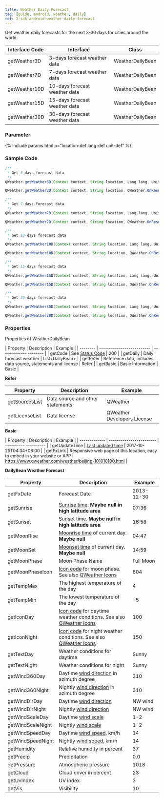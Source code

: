 ```yaml
---
title: Weather Daily Forecast
tag: [guide, android, weather, daily]
ref: 2-sdk-android-weather-daily-forecast
---
```


Get weather daily forecasts for the next 3-30 days for cities around the world.

| Interface Code| Interface  | Class |
| ---------------- | ------------- | ---------------- |
| getWeather3D| 3-days forecast weather data  | WeatherDailyBean |
| getWeather7D| 7-days forecast weather data  | WeatherDailyBean |
| getWeather10D| 10-days forecast weather data  | WeatherDailyBean |
| getWeather15D| 15-days forecast weather data  | WeatherDailyBean |
| getWeather30D| 30-days forecast weather data  | WeatherDailyBean |

### Parameter

{% include params.html p="location-def lang-def unit-def" %}

### Sample Code

```java
/**
 * Get 3-days forecast data
 */
QWeather.getWeather3D(Context context, String location, Lang lang, Unit unit, QWeather.OnResultWeatherDailyListener listener);

QWeather.getWeather3D(Context context, String location, QWeather.OnResultWeatherDailyListener listener);

/**
 * Get 7-days forecast data
 */
QWeather.getWeather7D(Context context, String location, Lang lang, Unit unit, QWeather.OnResultWeatherDailyListener listener);

QWeather.getWeather7D(Context context, String location, QWeather.OnResultWeatherDailyListener listener);

/**
 * Get 10-days forecast data
 */
QWeather.getWeather10D(Context context, String location, Lang lang, Unit unit, QWeather.OnResultWeatherDailyListener listener);

QWeather.getWeather10D(Context context, String location, QWeather.OnResultWeatherDailyListener listener);

/**
 * Get 15-days forecast data
 */
QWeather.getWeather15D(Context context, String location, Lang lang, Unit unit, QWeather.OnResultWeatherDailyListener listener);

QWeather.getWeather15D(Context context, String location, QWeather.OnResultWeatherDailyListener listener);

/**
 * Get 30-days forecast data
 */
QWeather.getWeather30D(Context context, String location, Lang lang, Unit unit, QWeather.OnResultWeatherDailyListener listener);

QWeather.getWeather30D(Context context, String location, QWeather.OnResultWeatherDailyListener listener);
```

### Properties

Properties of WeatherDailyBean

| Property | Description | Example |
| -------- | -------------------------- | ------------- -------- |
| getCode | See [Status Code](/en/docs/resource/status-code/) | 200 |
| getDaily | Daily forecast weather | List&lt;DailyBean&gt; |
| getRefer | Reference data, includes data source, statements and license | Refer |
| getBasic | Basic Information | Basic |

**Refer**

| Property | Description | Example |
| -------------- | ------------ | ------------------ |
| getSourcesList | Data source and other statements | QWeather |
| getLicenseList | Data license | QWeather Developers License |

**Basic**

| Property | Description | Example |
| ------------- | ------------------------ | ---------- ---------- |
| getUpdateTime | [Last updated time](/en/docs/resource/glossary/#update-time) | 2017-10-25T04:34+08:00 |
| getFxLink | Responsive web page of this location, easy to embed in your website or APP | https://www.qweather.com/weather/beijing-101010100.html |

**DailyBean Weather Forecast**

| Property | Description | Example |
| ----------------- | ------------------- | ---------- |
| getFxDate | Forecast Date | 2013-12-30 |
| getSunrise | [Sunrise time](/en/docs/resource/sun-moon-info/#sunrise-and-sunset). **Maybe null in high latitude area** | 07:36 |
| getSunset | [Sunset time](/en/docs/resource/sun-moon-info/#sunrise-and-sunset). **Maybe null in high latitude area** | 16:58 |
| getMoonRise | [Moonrise time](/en/docs/resource/sun-moon-info/#moonrise-and-moonset) of current day. **Maybe null** | 04:47 |
| getMoonSet | [Moonset time](/en/docs/resource/sun-moon-info/#moonrise-and-moonset) of current day. **Maybe null** | 14:59 |
| getMoonPhase | Moon Phase Name | Full Moon |
| getMoonPhaseIcon      | [Icon code](/en/docs/resource/icons/) for moon phase. See also [QWeather Icons](https://icons.qweather.com/en/)  | 804    |
| getTempMax | The highest temperature of the day | 4 |
| getTempMin | The lowest temperature of the day | -5 |
| getIconDay | [Icon code](/en/docs/resource/icons/) for daytime weather conditions. See also [QWeather Icons](https://icons.qweather.com/en/)| 100 |
| getIconNight | [Icon code](/en/docs/resource/icons/) for night weather conditions. See also [QWeather Icons](https://icons.qweather.com/en/) | 150 |
| getTextDay | Weather conditions for daytime | Sunny |
| getTextNight | Weather conditions for night | Sunny |
| getWind360Day | Daytime [wind direction](/en/docs/resource/wind-info/#wind-direction) in azimuth degree | 310 |
| getWind360Night | Nightly [wind direction](/en/docs/resource/wind-info/#wind-direction) in azimuth degree | 310 |
| getWindDirDay | Daytime [wind direction](/en/docs/resource/wind-info/#wind-direction) | NW wind |
| getWindDirNight | Nightly [wind direction](/en/docs/resource/wind-info/#wind-direction) | NW wind |
| getWindScaleDay | Daytime [wind scale](/en/docs/resource/wind-info/#wind-scale) | 1-2 |
| getWindScaleNight | Nightly [wind scale](/en/docs/resource/wind-info/#wind-scale) | 1-2 |
| getWindSpeedDay | Daytime [wind speed](/en/docs/resource/wind-info/#wind-speed), km/h | 14 |
| getWindSpeedNight | Nightly [wind speed](/en/docs/resource/wind-info/#wind-speed), km/h | 14 |
| getHumidity | Relative humidity in percent | 37 |
| getPrecip | Precipitation | 0.0 |
| getPressure | Atmospheric pressure | 1018 |
| getCloud | Cloud cover in percent | 23 |
| getUvIndex | UV index | 3 |
| getVis | Visibility | 10 |
